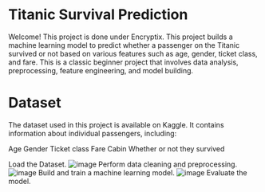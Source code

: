 # Titanic Survival Prediction

Welcome! This project is done under Encryptix. This project builds a machine learning model to predict whether a passenger on the Titanic survived or not based on various features such as age, gender, ticket class, and fare. This is a classic beginner project that involves data analysis, preprocessing, feature engineering, and model building.

# Dataset

The dataset used in this project is available on Kaggle. It contains information about individual passengers, including:

Age
Gender
Ticket class
Fare
Cabin
Whether or not they survived

Load the Dataset.
![image](https://github.com/user-attachments/assets/de9850d9-77d1-428a-8947-0fef2b3450da)
Perform data cleaning and preprocessing.
![image](https://github.com/user-attachments/assets/02b9567c-a579-479f-bb04-8ac99a6baf1d)
Build and train a machine learning model.
![image](https://github.com/user-attachments/assets/37660212-d940-4d35-9127-9bfdd211aa33)
Evaluate the model.




